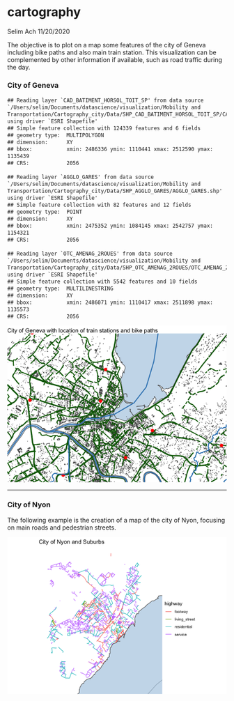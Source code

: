 cartography
================
Selim Ach
11/20/2020

The objective is to plot on a map some features of the city of Geneva
including bike paths and also main train station. This visualization can
be complemented by other information if available, such as road traffic
during the
    day.

### City of Geneva

    ## Reading layer `CAD_BATIMENT_HORSOL_TOIT_SP' from data source `/Users/selim/Documents/datascience/visualization/Mobility and Transportation/Cartography_city/Data/SHP_CAD_BATIMENT_HORSOL_TOIT_SP/CAD_BATIMENT_HORSOL_TOIT_SP.shp' using driver `ESRI Shapefile'
    ## Simple feature collection with 124339 features and 6 fields
    ## geometry type:  MULTIPOLYGON
    ## dimension:      XY
    ## bbox:           xmin: 2486336 ymin: 1110441 xmax: 2512590 ymax: 1135439
    ## CRS:            2056

    ## Reading layer `AGGLO_GARES' from data source `/Users/selim/Documents/datascience/visualization/Mobility and Transportation/Cartography_city/Data/SHP_AGGLO_GARES/AGGLO_GARES.shp' using driver `ESRI Shapefile'
    ## Simple feature collection with 82 features and 12 fields
    ## geometry type:  POINT
    ## dimension:      XY
    ## bbox:           xmin: 2475352 ymin: 1084145 xmax: 2542757 ymax: 1154321
    ## CRS:            2056

    ## Reading layer `OTC_AMENAG_2ROUES' from data source `/Users/selim/Documents/datascience/visualization/Mobility and Transportation/Cartography_city/Data/SHP_OTC_AMENAG_2ROUES/OTC_AMENAG_2ROUES.shp' using driver `ESRI Shapefile'
    ## Simple feature collection with 5542 features and 10 fields
    ## geometry type:  MULTILINESTRING
    ## dimension:      XY
    ## bbox:           xmin: 2486071 ymin: 1110417 xmax: 2511898 ymax: 1135573
    ## CRS:            2056

![](maps_files/figure-gfm/unnamed-chunk-2-1.png)<!-- -->

-----

### City of Nyon

The following example is the creation of a map of the city of Nyon,
focusing on main roads and pedestrian streets.

![](maps_files/figure-gfm/unnamed-chunk-3-1.png)<!-- -->
